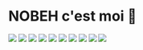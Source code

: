 # NOBEH c'est moi 👋

[![](https://img.shields.io/badge/-C%23-239120?style=flat-square&logo=c-sharp&logoColor=fff)](https://dotnet.microsoft.com/languages/csharp)
[![](https://img.shields.io/badge/-Java-007396?style=flat-square&logo=java&logoColor=fff)](https://www.java.com/)
[![](https://img.shields.io/badge/-C%23-239120?style=flat-square&logo=javascript&logoColor=fff)]()
[![](https://img.shields.io/badge/-Python-3776ab?style=flat-square&logo=python&logoColor=fff)](https://www.python.org/)
[![](https://img.shields.io/badge/-SQL-4479A1?style=flat-square&logo=sql&logoColor=white)](https://www.w3schools.com/sql/)
[![](https://img.shields.io/badge/-Redis-DC382D?style=flat-square&logo=redis&logoColor=white)](https://redis.io/)
[![](https://img.shields.io/badge/-Git-f05032?style=flat-square&logo=git&logoColor=white)](https://git-scm.com/)
[![](https://img.shields.io/badge/-Unity-000000?style=flat-square&logo=unity&logoColor=white)](https://unity.com/)
[![](https://img.shields.io/badge/-PaperMC-DC3345?style=flat-square&logo=minecraft&logoColor=white)](https://papermc.io/)
[![](https://img.shields.io/badge/-Prophet-2980B9?style=flat-square)](https://facebook.github.io/prophet/)



<!--
**N0BEH/N0BEH** is a ✨ _special_ ✨ repository because its `README.md` (this file) appears on your GitHub profile.

Here are some ideas to get you started:

- 🔭 I’m currently working on ...
- 🌱 I’m currently learning ...
- 👯 I’m looking to collaborate on ...
- 🤔 I’m looking for help with ...
- 💬 Ask me about ...
- 📫 How to reach me: ...
- 😄 Pronouns: ...
- ⚡ Fun fact: ...
-->
